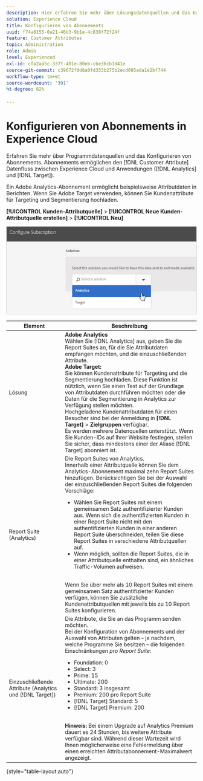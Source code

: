 ```yaml
---
description: Hier erfahren Sie mehr über Lösungsdatenquellen und das Konfigurieren von Abonnements. Abonnements ermöglichen den Datenfluss von Kundenattributen zwischen Experience Cloud und Programmen (Analytics und Target).
solution: Experience Cloud
title: Konfigurieren von Abonnements
uuid: f74a8155-0a21-46b3-9b1e-4c838f72f24f
feature: Customer Attributes
topic: Administration
role: Admin
level: Experienced
exl-id: cfa2aa5c-337f-401e-80eb-cbe36cb1d41e
source-git-commit: c39672f0d8a0fd353b275b2ecd095ada1e2bf744
workflow-type: tm+mt
source-wordcount: '391'
ht-degree: 82%

---
```


# Konfigurieren von Abonnements in Experience Cloud

Erfahren Sie mehr über Programmdatenquellen und das Konfigurieren von Abonnements. Abonnements ermöglichen den [!DNL Customer Attribute] Datenfluss zwischen Experience Cloud und Anwendungen ([!DNL Analytics] und [!DNL Target]).

Ein Adobe Analytics-Abonnement ermöglicht beispielsweise Attributdaten in Berichten. Wenn Sie Adobe Target verwenden, können Sie Kundenattribute für Targeting und Segmentierung hochladen.

**[!UICONTROL Kunden-Attributquelle]** > **[!UICONTROL Neue Kunden-Attributquelle erstellen]** > **[!UICONTROL Neu]**

![Konfigurieren von Abonnements in Experience Cloud](assets/configure_subscription_page.png)

| Element | Beschreibung |
|--- |--- |
| Lösung | **Adobe Analytics**<br> Wählen Sie [!DNL Analytics] aus, geben Sie die Report Suites an, für die Sie Attributdaten empfangen möchten, und die einzuschließenden Attribute.<br>**Adobe Target:**<br> Sie können Kundenattribute für Targeting und die Segmentierung hochladen. Diese Funktion ist nützlich, wenn Sie einen Test auf der Grundlage von Attributdaten durchführen möchten oder die Daten für die Segmentierung in Analytics zur Verfügung stellen möchten.<br>Hochgeladene Kundenattributdaten für einen Besucher sind bei der Anmeldung in **[!DNL Target]** > **Zielgruppen** verfügbar.<br>Es werden mehrere Datenquellen unterstützt. Wenn Sie Kunden-IDs auf Ihrer Website festlegen, stellen Sie sicher, dass mindestens einer der Aliase [!DNL Target] abonniert ist. |
| Report Suite (Analytics) | Die Report Suites von Analytics.<br>Innerhalb einer Attributquelle können Sie dem Analytics-Abonnement maximal zehn Report Suites hinzufügen. Berücksichtigen Sie bei der Auswahl der einzuschließenden Report Suites die folgenden Vorschläge:<ul><li>Wählen Sie Report Suites mit einem gemeinsamen Satz authentifizierter Kunden aus. Wenn sich die authentifizierten Kunden in einer Report Suite nicht mit den authentifizierten Kunden in einer anderen Report Suite überschneiden, teilen Sie diese Report Suites in verschiedene Attributquellen auf.</li><li>Wenn möglich, sollten die Report Suites, die in einer Attributquelle enthalten sind, ein ähnliches Traffic-Volumen aufweisen.</li></ul><br>Wenn Sie über mehr als 10 Report Suites mit einem gemeinsamen Satz authentifizierter Kunden verfügen, können Sie zusätzliche Kundenattributquellen mit jeweils bis zu 10 Report Suites konfigurieren. |
| Einzuschließende Attribute (Analytics und [!DNL Target]) | Die Attribute, die Sie an das Programm senden möchten. <br>Bei der Konfiguration von Abonnements und der Auswahl von Attributen gelten – je nachdem, welche Programme Sie besitzen – die folgenden Einschränkungen _pro Report Suite_:<ul><li>Foundation: 0</li><li>Select: 3</li><li>Prime: 15</li><li>Ultimate: 200</li><li>Standard: 3 insgesamt</li><li>Premium: 200 pro Report Suite</li><li>[!DNL Target] Standard: 5</li><li>[!DNL Target] Premium: 200</li></ul><br>**Hinweis:** Bei einem Upgrade auf Analytics Premium dauert es 24 Stunden, bis weitere Attribute verfügbar sind. Während dieser Wartezeit wird Ihnen möglicherweise eine Fehlermeldung über einen erreichten Attributabonnement-Maximalwert angezeigt. |

{style="table-layout:auto"}
